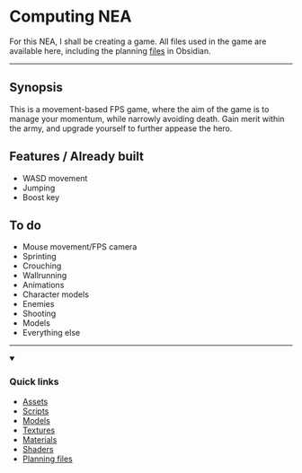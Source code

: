 # Computing NEA

For this NEA, I shall be creating a game. All files used in the game are available here, including the planning [files](<NEA/>) in Obsidian.

---
## Synopsis

This is a movement-based FPS game, where the aim of the game is to manage your momentum, while narrowly avoiding death. Gain merit within the army, and upgrade yourself to further appease the hero.

## **Features / Already built**

- WASD movement
- Jumping
- Boost key

## **To do**

- Mouse movement/FPS camera
- Sprinting
- Crouching
- Wallrunning
- Animations
- Character models
- Enemies
- Shooting
- Models
- Everything else

---

<details open>
<summary><h3>Quick links</h3></summary>

- [Assets](<Assets/>)
- [Scripts](<Assets/Scripts/>)
- [Models](<Assets/Models/>)
- [Textures](<Assets/Textures/>)
- [Materials](<Assets/Materials/>)
- [Shaders](<Assets/Shaders/>)
- [Planning files](<NEA/>)

</details>